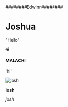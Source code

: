   ########Edwinn########
  # Joshua
  
  "Hello"
  
  ~~hi~~
  
  #### MALACHI
  
  'hi'
  
  ![josh](https://m.media-amazon.com/images/M/MV5BMTgwNTY2OTI3MF5BMl5BanBnXkFtZTcwNDc1MTg4Nw@@._V1_SX300_.jpg)
  
  **josh**
  
  *josh*

